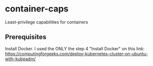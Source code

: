 # container-caps
Least-privilege capabilities for containers


## Prerequisites 
Install Docker. I used the ONLY the step 4 "Install Docker" on this link: https://computingforgeeks.com/deploy-kubernetes-cluster-on-ubuntu-with-kubeadm/
